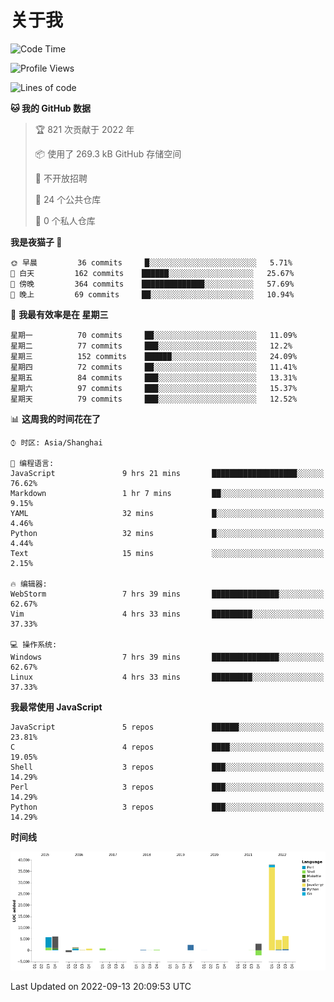 # 关于我

<!--START_SECTION:waka-->
![Code Time](http://img.shields.io/badge/Code%20Time-638%20hrs%2049%20mins-blue)

![Profile Views](http://img.shields.io/badge/%E4%B8%AA%E4%BA%BA%E8%B5%84%E6%96%99%E8%A7%82%E7%9C%8B%E6%AC%A1%E6%95%B0-2-blue)

![Lines of code](https://img.shields.io/badge/%E4%BB%8E%E3%80%8CHello%20World%E3%80%8D%E8%B5%B7%E6%88%91%E5%B7%B2%E7%BB%8F%E5%86%99%E4%BA%86-67%20Thousand%20%E8%A1%8C%E4%BB%A3%E7%A0%81-blue)

**🐱 我的 GitHub 数据** 

> 🏆 821 次贡献于 2022 年
 > 
> 📦  使用了 269.3 kB GitHub 存储空间 
 > 
> 🚫 不开放招聘
 > 
> 📜 24 个公共仓库 
 > 
> 🔑 0 个私人仓库  
 > 
**我是夜猫子 🦉** 

```text
🌞 早晨         36 commits     █░░░░░░░░░░░░░░░░░░░░░░░░   5.71% 
🌆 白天         162 commits    ██████░░░░░░░░░░░░░░░░░░░   25.67% 
🌃 傍晚         364 commits    ██████████████░░░░░░░░░░░   57.69% 
🌙 晚上         69 commits     ██░░░░░░░░░░░░░░░░░░░░░░░   10.94%

```
📅 **我最有效率是在 星期三** 

```text
星期一          70 commits     ██░░░░░░░░░░░░░░░░░░░░░░░   11.09% 
星期二          77 commits     ███░░░░░░░░░░░░░░░░░░░░░░   12.2% 
星期三          152 commits    ██████░░░░░░░░░░░░░░░░░░░   24.09% 
星期四          72 commits     ██░░░░░░░░░░░░░░░░░░░░░░░   11.41% 
星期五          84 commits     ███░░░░░░░░░░░░░░░░░░░░░░   13.31% 
星期六          97 commits     ███░░░░░░░░░░░░░░░░░░░░░░   15.37% 
星期天          79 commits     ███░░░░░░░░░░░░░░░░░░░░░░   12.52%

```


📊 **这周我的时间花在了** 

```text
⌚︎ 时区: Asia/Shanghai

💬 编程语言: 
JavaScript               9 hrs 21 mins       ███████████████████░░░░░░   76.62% 
Markdown                 1 hr 7 mins         ██░░░░░░░░░░░░░░░░░░░░░░░   9.15% 
YAML                     32 mins             █░░░░░░░░░░░░░░░░░░░░░░░░   4.46% 
Python                   32 mins             █░░░░░░░░░░░░░░░░░░░░░░░░   4.44% 
Text                     15 mins             ░░░░░░░░░░░░░░░░░░░░░░░░░   2.15%

🔥 编辑器: 
WebStorm                 7 hrs 39 mins       ███████████████░░░░░░░░░░   62.67% 
Vim                      4 hrs 33 mins       █████████░░░░░░░░░░░░░░░░   37.33%

💻 操作系统: 
Windows                  7 hrs 39 mins       ███████████████░░░░░░░░░░   62.67% 
Linux                    4 hrs 33 mins       █████████░░░░░░░░░░░░░░░░   37.33%

```

**我最常使用 JavaScript** 

```text
JavaScript               5 repos             ██████░░░░░░░░░░░░░░░░░░░   23.81% 
C                        4 repos             ████░░░░░░░░░░░░░░░░░░░░░   19.05% 
Shell                    3 repos             ███░░░░░░░░░░░░░░░░░░░░░░   14.29% 
Perl                     3 repos             ███░░░░░░░░░░░░░░░░░░░░░░   14.29% 
Python                   3 repos             ███░░░░░░░░░░░░░░░░░░░░░░   14.29%

```


**时间线**

![Chart not found](https://raw.githubusercontent.com/Arondight/Arondight/master/charts/bar_graph.png) 


 Last Updated on 2022-09-13 20:09:53 UTC
<!--END_SECTION:waka-->

